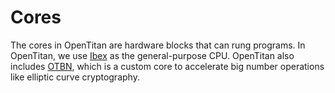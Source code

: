 # Cores

The cores in OpenTitan are hardware blocks that can rung programs.
In OpenTitan, we use [Ibex](../ip/rv_core_ibex/index.html) as the general-purpose CPU.
OpenTitan also includes [OTBN](../ip/otbn/index.html), which is a custom core to accelerate big number operations like elliptic curve cryptography.
